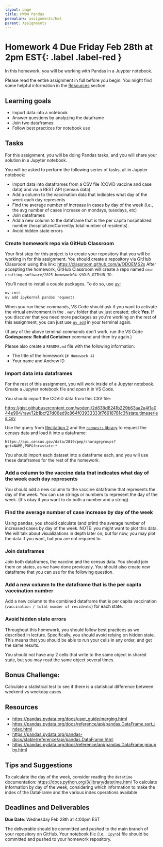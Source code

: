```yaml
---
layout: page
title: HW04 Pandas
permalink: assignments/hw4
parent: Assignments
---
```


# Homework 4 **Due Friday Feb 28th at 2pm EST**{: .label .label-red }

In this homework, you will be working with Pandas in a Juypter notebook.

Please read the entire assignment in full before you begin. You might find some helpful information in the [Resources](#resources) section.

## Learning goals

- Import data into a notebook
- Answer questions by analyzing the dataframe
- Join two dataframes
- Follow best practices for notebook use

## Tasks

For this assignment, you will be doing Pandas tasks, and you will share your solution in a Jupyter notebook.

You will be asked to perform the following series of tasks, all in Jupyter notebook:

- Import data into dataframes from a CSV file (COVID vaccine and case data) and via a REST API (census data).
- Add a column to the vaccination data that indicates what day of the week each day represents
- Find the average number of increase in cases by day of the week (i.e., the avg number of cases increase on mondays, tuesdays, etc)
- Join dataframes
- Add a new column to the dataframe that is the per capita hospitalized number (hospitalizedCurrently/ total number of residents).
- Avoid hidden state errors

### Create homework repo via GitHub Classroom

Your first step for this project is to create your repository that you will be working in for this assignment. You should create a repository via GitHub Classroom using this link: <https://classroom.github.com/a/ODOEMS2s> After accepting the homework, GitHub Classroom will create a repo named `cmu-crafting-software/2025-homework04-$YOUR_GITHUB_ID`.

You'll need to install a couple packages. To do so, use [uv](https://docs.astral.sh/uv/):

```sh
uv init
uv add ipykernel pandas requests
```

When you run these commands, VS Code should ask if you want to activate the virtual environment in the `.venv` folder that uv just created; click **Yes**. If you discover that you need more packages as you're working on the rest of this assignment, you can just use [`uv add`](https://docs.astral.sh/uv/concepts/projects/dependencies/#adding-dependencies) in your terminal again.

(If any of the above terminal commands don't work, run the VS Code **Codespaces: Rebuild Container** command and then try again.)

Please also create a `README.md` file with the following information:

- The title of the homework (`# Homework 4`)
- Your name and Andrew ID

### Import data into dataframes

For the rest of this assignment, you will work inside of a Jupyter notebook. Create a Jupyter notebook file and open it in VS Code.

You should import the COVID data from this CSV file:

<https://gist.githubusercontent.com/wodeni/2d838d8241b229b63aa2a4f1a044e994/raw/12b1bcf27d06ed9c864f03933333f76918781c3f/state.timeseries.csv>

Use the query from [Recitation 2](https://github.com/cmu-crafting-software/recitations-25/tree/5fe184e451ef1ef4457637d3ad8eb1b457aaab2d/recitation-2) and the [`requests` library](https://docs.python-requests.org/en/latest/) to request the census data and load it into a dataframe:

```
https://api.census.gov/data/2019/pep/charagegroups?get=NAME,POP&for=state:*
```

You should import each dataset into a dataframe each, and you will use these dataframes for the rest of the homework.

### Add a column to the vaccine data that indicates what day of the week each day represents

You should add a new column to the vaccine dataframe that represents the day of the week. You can use strings or numbers to represent the day of the week. (It's okay if you want to do both a number and a string).

### Find the average number of case increase by day of the week

Using pandas, you should calculate (and print) the average number of increased cases by day of the week. NOTE: you might want to plot this data. We will talk about visualizations in depth later on, but for now, you may plot the data if you want, but you are not required to.

### Join dataframes

Join both dataframes, the vaccine and the census data. You should join them on states, as we have done previously. You should also create new dataframe that you can use for the following question.

### Add a new column to the dataframe that is the per capita vaccination number

Add a new column to the combined dataframe that is per capita vaccination (`vaccination / total number of residents`) for each state.

### Avoid hidden state errors

Throughout this homework, you should follow best practices as we described in lecture. Specifically, you should avoid relying on hidden state. This means that you should be able to run your cells in any order, and get the same results.

You should not have any 2 cells that write to the same object in shared state, but you may read the same object several times.

## Bonus Challenge:

Calculate a statistical test to see if there is a statistical difference between weekend vs weekday cases.

## Resources

- <https://pandas.pydata.org/docs/user_guide/merging.html>
- <https://pandas.pydata.org/docs/reference/api/pandas.DataFrame.sort_index.html>
- <https://pandas.pydata.org/pandas-docs/stable/reference/api/pandas.DataFrame.html>
- <https://pandas.pydata.org/docs/reference/api/pandas.DataFrame.groupby.html>

## Tips and Suggestions

To calculate the day of the week, consider reading the `datetime` documentation: <https://docs.python.org/3/library/datetime.html>
To calculate information by day of the week, considering which information to make the index of the DataFrame and the various index operations available

## Deadlines and Deliverables

**Due Date**: Wednesday Feb 28th at 4:00pm EST

The deliverable should be committed and pushed to the main branch of your repository on GitHub. Your notebook file (i.e. `.ipynb`) file should be committed and pushed to your homework repository.
